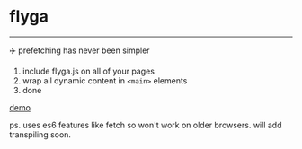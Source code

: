 # flyga

--- 

✈️ prefetching has never been simpler


1. include flyga.js on all of your pages
2. wrap all dynamic content in `<main>` elements
3. done

[demo](https://reimertz.github.io/flyga)

ps. uses es6 features like fetch so won't work on older browsers. will add transpiling soon.

